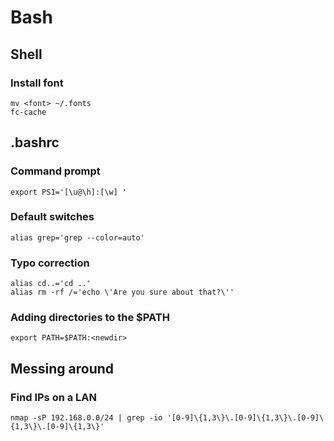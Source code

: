 # Bash

## Shell

### Install font

    mv <font> ~/.fonts
    fc-cache

## .bashrc

### Command prompt
    
    export PS1='[\u@\h]:[\w] '

### Default switches

    alias grep='grep --color=auto'

### Typo correction

    alias cd..='cd ..'
    alias rm -rf /='echo \'Are you sure about that?\''
    
### Adding directories to the $PATH

    export PATH=$PATH:<newdir>

## Messing around

### Find IPs on a LAN

    nmap -sP 192.168.0.0/24 | grep -io '[0-9]\{1,3\}\.[0-9]\{1,3\}\.[0-9]\{1,3\}\.[0-9]\{1,3\}'

